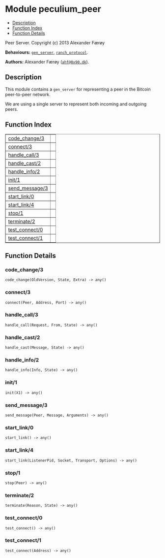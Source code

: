 

# Module peculium_peer #
* [Description](#description)
* [Function Index](#index)
* [Function Details](#functions)


Peer Server.
Copyright (c)  2013 Alexander Færøy

__Behaviours:__ [`gen_server`](gen_server.md), [`ranch_protocol`](ranch_protocol.md).

__Authors:__ Alexander Færøy ([`ahf@0x90.dk`](mailto:ahf@0x90.dk)).
<a name="description"></a>

## Description ##

   This module contains a `gen_server` for representing a peer in the Bitcoin
peer-to-peer network.


We are using a single server to represent both incoming and outgoing
peers.<a name="index"></a>

## Function Index ##


<table width="100%" border="1" cellspacing="0" cellpadding="2" summary="function index"><tr><td valign="top"><a href="#code_change-3">code_change/3</a></td><td></td></tr><tr><td valign="top"><a href="#connect-3">connect/3</a></td><td></td></tr><tr><td valign="top"><a href="#handle_call-3">handle_call/3</a></td><td></td></tr><tr><td valign="top"><a href="#handle_cast-2">handle_cast/2</a></td><td></td></tr><tr><td valign="top"><a href="#handle_info-2">handle_info/2</a></td><td></td></tr><tr><td valign="top"><a href="#init-1">init/1</a></td><td></td></tr><tr><td valign="top"><a href="#send_message-3">send_message/3</a></td><td></td></tr><tr><td valign="top"><a href="#start_link-0">start_link/0</a></td><td></td></tr><tr><td valign="top"><a href="#start_link-4">start_link/4</a></td><td></td></tr><tr><td valign="top"><a href="#stop-1">stop/1</a></td><td></td></tr><tr><td valign="top"><a href="#terminate-2">terminate/2</a></td><td></td></tr><tr><td valign="top"><a href="#test_connect-0">test_connect/0</a></td><td></td></tr><tr><td valign="top"><a href="#test_connect-1">test_connect/1</a></td><td></td></tr></table>


<a name="functions"></a>

## Function Details ##

<a name="code_change-3"></a>

### code_change/3 ###

`code_change(OldVersion, State, Extra) -> any()`


<a name="connect-3"></a>

### connect/3 ###

`connect(Peer, Address, Port) -> any()`


<a name="handle_call-3"></a>

### handle_call/3 ###

`handle_call(Request, From, State) -> any()`


<a name="handle_cast-2"></a>

### handle_cast/2 ###

`handle_cast(Message, State) -> any()`


<a name="handle_info-2"></a>

### handle_info/2 ###

`handle_info(Info, State) -> any()`


<a name="init-1"></a>

### init/1 ###

`init(X1) -> any()`


<a name="send_message-3"></a>

### send_message/3 ###

`send_message(Peer, Message, Arguments) -> any()`


<a name="start_link-0"></a>

### start_link/0 ###

`start_link() -> any()`


<a name="start_link-4"></a>

### start_link/4 ###

`start_link(ListenerPid, Socket, Transport, Options) -> any()`


<a name="stop-1"></a>

### stop/1 ###

`stop(Peer) -> any()`


<a name="terminate-2"></a>

### terminate/2 ###

`terminate(Reason, State) -> any()`


<a name="test_connect-0"></a>

### test_connect/0 ###

`test_connect() -> any()`


<a name="test_connect-1"></a>

### test_connect/1 ###

`test_connect(Address) -> any()`


